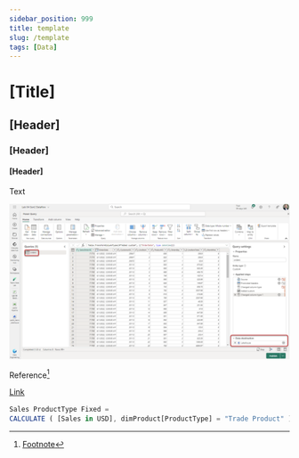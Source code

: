 ```yaml
---
sidebar_position: 999
title: template
slug: /template
tags: [Data]
---
```


# [Title]

## [Header]

### [Header]

#### [Header]

Text

![screenshot](/img/wiki-msfabric-04.png)

Reference[^1]

[<ins>Link</ins>](https://datavision.ch/)

```jsx title="Code block"
Sales ProductType Fixed =
CALCULATE ( [Sales in USD], dimProduct[ProductType] = "Trade Product" )
```


[^1]: [<ins>Footnote</ins>](https://datavision.ch/)